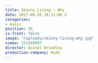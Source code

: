 ```yaml
---
title: Skinny Living — Why
date: 2017-06-26 18:11:00 Z
categories:
- music
position: 28
is-front: false
image: "/uploads/skinny-living-why.jpg"
vimeo: 223189997
director: Dainel Broadley
production-company: Kode
---
```



